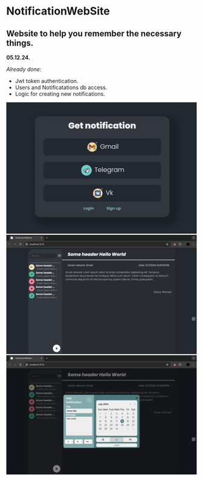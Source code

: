 # NotificationWebSite
## Website to help you remember the necessary things.
**05.12.24.**

_Already done:_
* Jwt token authentication.
* Users and Notificatations db access.
* Logic for creating new notifications.

![WebsitePreview](https://github.com/sweeppy/NotificationWebSite/blob/main/README_images/homePage.png)
![WebsitePreview](https://github.com/sweeppy/NotificationWebSite/blob/main/README_images/main.png)
![WebsitePreview](https://github.com/sweeppy/NotificationWebSite/blob/main/README_images/addNotification.png)
